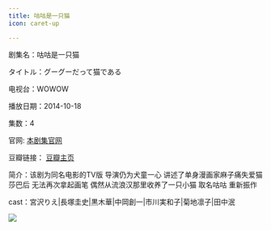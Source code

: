 ```yaml
---
title: 咕咕是一只猫
icon: caret-up

---
```


剧集名：咕咕是一只猫

タイトル：グーグーだって猫である

电视台：WOWOW

播放日期：2014-10-18

集数：4

官网: [本剧集官网](https://www.wowow.co.jp/detail/104987)

豆瓣链接： [豆瓣主页](https://movie.douban.com/subject/25865482/)


简介：该剧为同名电影的TV版 导演仍为犬童一心 讲述了单身漫画家麻子痛失爱猫莎巴后 无法再次拿起画笔 偶然从流浪汉那里收养了一只小猫 取名咕咕 重新振作 ​​​

cast：宮沢りえ|長塚圭史|黒木華|中岡創一|市川実和子|菊地凛子|田中泯

![](https://listpic.tsgsanjiao.com/2014/2014ggsyzm.jpg)